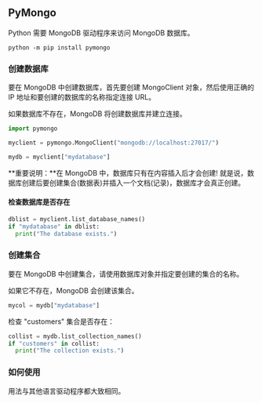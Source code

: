 ## PyMongo

Python 需要 MongoDB 驱动程序来访问 MongoDB 数据库。

```shell
python -m pip install pymongo
```

### 创建数据库

要在 MongoDB 中创建数据库，首先要创建 MongoClient 对象，然后使用正确的 IP 地址和要创建的数据库的名称指定连接 URL。

如果数据库不存在，MongoDB 将创建数据库并建立连接。

```python
import pymongo

myclient = pymongo.MongoClient("mongodb://localhost:27017/")

mydb = myclient["mydatabase"]
```

**重要说明：**在 MongoDB 中，数据库只有在内容插入后才会创建! 就是说，数据库创建后要创建集合(数据表)并插入一个文档(记录)，数据库才会真正创建。

#### 检查数据库是否存在

```python
dblist = myclient.list_database_names()
if "mydatabase" in dblist:
  print("The database exists.")
```

### 创建集合

要在 MongoDB 中创建集合，请使用数据库对象并指定要创建的集合的名称。

如果它不存在，MongoDB 会创建该集合。

```python
mycol = mydb["mydatabase"]
```

检查 "customers" 集合是否存在：

```python
collist = mydb.list_collection_names()
if "customers" in collist:
  print("The collection exists.")
```

### 如何使用

用法与其他语言驱动程序都大致相同。